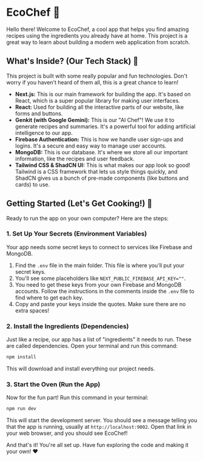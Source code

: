 # EcoChef 🌿

Hello there! Welcome to EcoChef, a cool app that helps you find amazing recipes using the ingredients you already have at home. This project is a great way to learn about building a modern web application from scratch.

## What's Inside? (Our Tech Stack) 🥞

This project is built with some really popular and fun technologies. Don't worry if you haven't heard of them all, this is a great chance to learn!

*   **Next.js:** This is our main framework for building the app. It's based on React, which is a super popular library for making user interfaces.
*   **React:** Used for building all the interactive parts of our website, like forms and buttons.
*   **Genkit (with Google Gemini):** This is our "AI Chef"! We use it to generate recipes and summaries. It's a powerful tool for adding artificial intelligence to our app.
*   **Firebase Authentication:** This is how we handle user sign-ups and logins. It's a secure and easy way to manage user accounts.
*   **MongoDB:** This is our database. It's where we store all our important information, like the recipes and user feedback.
*   **Tailwind CSS & ShadCN UI:** This is what makes our app look so good! Tailwind is a CSS framework that lets us style things quickly, and ShadCN gives us a bunch of pre-made components (like buttons and cards) to use.

## Getting Started (Let's Get Cooking!) 🚀

Ready to run the app on your own computer? Here are the steps:

### 1. Set Up Your Secrets (Environment Variables)

Your app needs some secret keys to connect to services like Firebase and MongoDB.

1.  Find the `.env` file in the main folder. This file is where you'll put your secret keys.
2.  You'll see some placeholders like `NEXT_PUBLIC_FIREBASE_API_KEY=""`.
3.  You need to get these keys from your own Firebase and MongoDB accounts. Follow the instructions in the comments inside the `.env` file to find where to get each key.
4.  Copy and paste your keys inside the quotes. Make sure there are no extra spaces!

### 2. Install the Ingredients (Dependencies)

Just like a recipe, our app has a list of "ingredients" it needs to run. These are called dependencies. Open your terminal and run this command:

```bash
npm install
```

This will download and install everything our project needs.

### 3. Start the Oven (Run the App)

Now for the fun part! Run this command in your terminal:

```bash
npm run dev
```

This will start the development server. You should see a message telling you that the app is running, usually at `http://localhost:9002`. Open that link in your web browser, and you should see EcoChef!

And that's it! You're all set up. Have fun exploring the code and making it your own! ❤️
